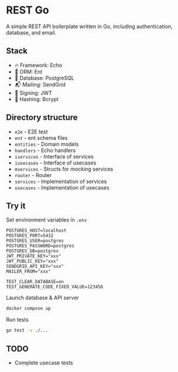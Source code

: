 # REST Go

A simple REST API boilerplate written in Go, including authentication, database, and email.

## Stack

- 🔥 Framework: Echo
- 🔄 ORM: Ent
- 🥫 Database: PostgreSQL
- 📬 Mailing: SendGrid
- 🔑 Signing: JWT
- 🥔 Hashing: Bcrypt

## Directory structure

- `e2e` - E2E test
- `ent` - ent schema files
- `entities` - Domain models
- `handlers` - Echo handlers
- `iservices` - Interface of services
- `iusecases` - Interface of usecases
- `mservices` - Structs for mocking services
- `router` - Router
- `services` - Implementation of services
- `usecases` - Implementation of usecases

## Try it

Set environment variables in `.env`
```
POSTGRES_HOST=localhost
POSTGRES_PORT=5432
POSTGRES_USER=postgres
POSTGRES_PASSWORD=postgres
POSTGRES_DB=postgres
JWT_PRIVATE_KEY="xxx"
JWT_PUBLIC_KEY="xxx"
SENDGRID_API_KEY="xxx"
MAILER_FROM="xxx"

TEST_CLEAR_DATABASE=on
TEST_GENERATE_CODE_FIXED_VALUE=123456
```

Launch database & API server
```sh
docker compose up
```

Run tests
```sh
go test -v ./...
```

## TODO

- Complete usecase tests
